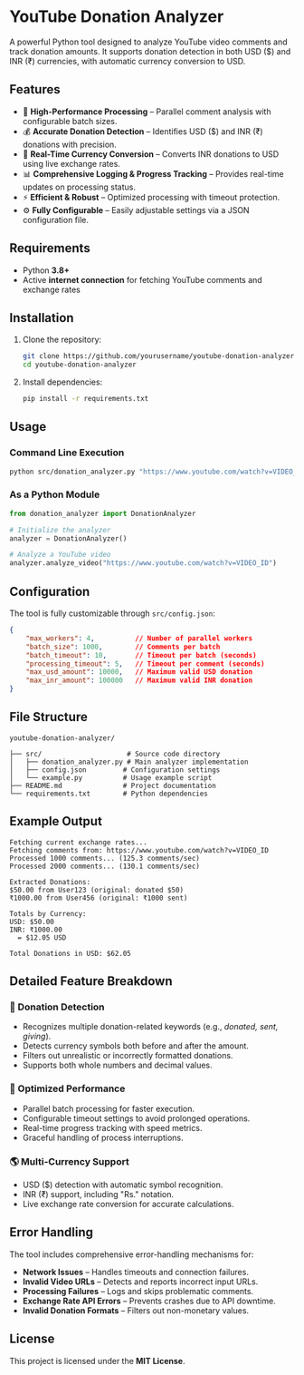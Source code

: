 # YouTube Donation Analyzer

A powerful Python tool designed to analyze YouTube video comments and track donation amounts. It supports donation detection in both USD ($) and INR (₹) currencies, with automatic currency conversion to USD.

## Features

- 🚀 **High-Performance Processing** – Parallel comment analysis with configurable batch sizes.
- 💰 **Accurate Donation Detection** – Identifies USD ($) and INR (₹) donations with precision.
- 💱 **Real-Time Currency Conversion** – Converts INR donations to USD using live exchange rates.
- 📊 **Comprehensive Logging & Progress Tracking** – Provides real-time updates on processing status.
- ⚡ **Efficient & Robust** – Optimized processing with timeout protection.
- ⚙️ **Fully Configurable** – Easily adjustable settings via a JSON configuration file.

## Requirements

- Python **3.8+**
- Active **internet connection** for fetching YouTube comments and exchange rates

## Installation

1. Clone the repository:
   ```bash
   git clone https://github.com/yourusername/youtube-donation-analyzer.git
   cd youtube-donation-analyzer
   ```
2. Install dependencies:
   ```bash
   pip install -r requirements.txt
   ```

## Usage

### Command Line Execution
```bash
python src/donation_analyzer.py "https://www.youtube.com/watch?v=VIDEO_ID"
```

### As a Python Module
```python
from donation_analyzer import DonationAnalyzer

# Initialize the analyzer
analyzer = DonationAnalyzer()

# Analyze a YouTube video
analyzer.analyze_video("https://www.youtube.com/watch?v=VIDEO_ID")
```

## Configuration

The tool is fully customizable through `src/config.json`:

```json
{
    "max_workers": 4,          // Number of parallel workers
    "batch_size": 1000,        // Comments per batch
    "batch_timeout": 10,       // Timeout per batch (seconds)
    "processing_timeout": 5,   // Timeout per comment (seconds)
    "max_usd_amount": 10000,   // Maximum valid USD donation
    "max_inr_amount": 100000   // Maximum valid INR donation
}
```

## File Structure

```
youtube-donation-analyzer/
                
├── src/                     # Source code directory
│   ├── donation_analyzer.py # Main analyzer implementation
│   ├── config.json         # Configuration settings
│   └── example.py          # Usage example script
├── README.md               # Project documentation
└── requirements.txt        # Python dependencies
```

## Example Output

```
Fetching current exchange rates...
Fetching comments from: https://www.youtube.com/watch?v=VIDEO_ID
Processed 1000 comments... (125.3 comments/sec)
Processed 2000 comments... (130.1 comments/sec)

Extracted Donations:
$50.00 from User123 (original: donated $50)
₹1000.00 from User456 (original: ₹1000 sent)

Totals by Currency:
USD: $50.00
INR: ₹1000.00
  = $12.05 USD

Total Donations in USD: $62.05
```

## Detailed Feature Breakdown

### 🎯 Donation Detection
- Recognizes multiple donation-related keywords (e.g., *donated, sent, giving*).
- Detects currency symbols both before and after the amount.
- Filters out unrealistic or incorrectly formatted donations.
- Supports both whole numbers and decimal values.

### 🚀 Optimized Performance
- Parallel batch processing for faster execution.
- Configurable timeout settings to avoid prolonged operations.
- Real-time progress tracking with speed metrics.
- Graceful handling of process interruptions.

### 🌎 Multi-Currency Support
- USD ($) detection with automatic symbol recognition.
- INR (₹) support, including "Rs." notation.
- Live exchange rate conversion for accurate calculations.

## Error Handling

The tool includes comprehensive error-handling mechanisms for:
- **Network Issues** – Handles timeouts and connection failures.
- **Invalid Video URLs** – Detects and reports incorrect input URLs.
- **Processing Failures** – Logs and skips problematic comments.
- **Exchange Rate API Errors** – Prevents crashes due to API downtime.
- **Invalid Donation Formats** – Filters out non-monetary values.

## License

This project is licensed under the **MIT License**.

